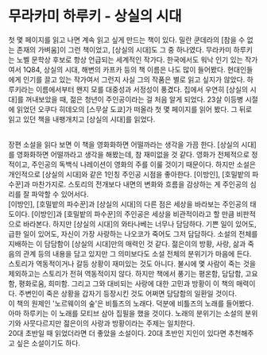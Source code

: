 # 무라카미 하루키 - 상실의 시대


첫 몇 페이지를 읽고 나면 계속 읽고 싶게 만드는 책이 있다. 밀란 쿤데라의 [참을 수 없는 존재의 가벼움]이 그런 책이었고, [상실의 시대]도 그 중 하나였다. 무라카미 하루키는 노벨 문학상 후보로 항상 언급되는 세계적인 작가다. 한국에서도 워낙 인기 있는 작가여서 1Q84, 상실의 시대, 해변의 카프카 등의 책 이름은 나도 많이 들어봤다. 현대인들에게 인기를 끌고 있는 작가여서 그런지 사실 그의 작품은 별로 읽고 싶지가 않았다. 하루키라는 이름에서부터 왠지 모를 대중성과 서정성이 풍겼다. 집에서 우연히 [상실의 시대]를 꺼내보았을 때, 젊은 청년이 주인공이라는 걸 처음 알게 되었다. 23살 이등병 시절에 읽었던 오쿠다 히데오의 [스무살 도쿄]가 떠올라 첫 몇 페이지를 읽어 봤다. 그 뒤로 읽고 있던 책을 내팽개치고 [상실의 시대]를 읽었다.

<br>
 장편 소설을 읽다 보면 이 책을 영화화하면 어떨까라는 생각을 가끔 한다. [상실의 시대]를 영화화하면 어떨까라고 생각을 해봤는데, 참 재미없을 것 같다. 영화가 전체적으로 정적이고, 주인공의 독백식 나레이션이 영화의 주를 이룰 것이기 때문이다. 하지만 소설은 개인적으로 [상실의 시대]와 같은 1인칭 주인공 시점을 좋아한다. [이방인], [호밀밭의 파수꾼]과 마찬가지로. 스토리의 전개보다 내면의 변화와 흐름을 감상하는 게 주인공의 심리를 잘 파악할 수 있어서다.

<br>
[이방인], [호밀밭의 파수꾼]과 [상실의 시대]의 다른 점은 세상을 바라보는 주인공의 태도이다. [이방인]과 [호밀밭의 파수꾼]의 주인공은 세상을 비관적이라고 할 만큼 비판적으로 바라본다. 하지만 [상실의 시대]의 와타나베는 너무나 담담하다. 기쁜 일이 있어도, 급한 일이 있어도, 자신이 가장 사랑하는 나오코가 죽어도 그저 담담하다. 소설의 전체를 지배하는 이 담담함이 [상실의 시대]만의 매력인 것 같다. 젊은이의 방황, 사랑, 삶과 죽음의 관계 등의 내용을 담고 있지만 그 의미보다도 소설 전체의 분위기가 마음에 든다. 스토리가 역동적이거나 갈등 상황이 재미있는 것도 아니다. 불시에 몇 사람이 죽는 것을 제외하고는 스토리가 전혀 역동적이지 않다. 하지만 책에서 풍기는 평온함, 담담함, 고요함, 평화로움, 희미함. 그리고 그와 대비되는 사랑에 대한 고민과 방황이 이 책의 매력이다. 주변인이 죽은 상황을 갑자기 등장시킨 것도 어쩌면 담담함의 일환일 것이다.

<br>
 이 책의 원제인 &#39;노르웨이의 숲&#39;은 비틀즈의 노래다. 덕분에 비틀즈의 노래를 들어봤다. 아마 하루키는 이 노래를 모티브 삼아 집필을 했을 것이다. 노래의 분위기는 소설의 분위기와 사뭇다르지만 젊은이의 사랑과 방황이라는 주제는 일치한다.

<br>
20대 초반일 때 읽었더라면 더 좋았을 소설이다. 20대 초반인 지인이 있다면 추천해주고 싶은 소설이기도 하다.

